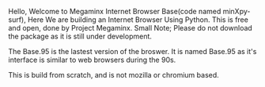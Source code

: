 Hello, Welcome to Megaminx Internet Browser Base(code named minXpy-surf), Here We are building an Internet Browser Using Python. This is free and open, done by Project Megaminx. Small Note; Please do not download the package as it is still under development.

The Base.95 is the lastest version of the broswer. It is named Base.95 as it's interface is similar to web browsers during the 90s.

This is build from scratch, and is not mozilla or chromium based.
